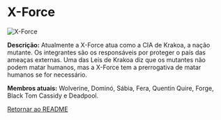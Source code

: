 # **X-Force**

![X-Force](https://eb6f93.a2cdn1.secureserver.net/wp-content/uploads/2022/04/todas-equipes-marvel-250422-2.jpg)

**Descrição:** Atualmente a X-Force atua como a CIA de Krakoa, a nação mutante. Os integrantes são os responsáveis por proteger o país das ameaças externas. Uma das Leis de Krakoa diz que os mutantes não podem matar humanos, mas a X-Force tem a prerrogativa de matar humanos se for necessário.

**Membros atuais:** Wolverine, Dominó, Sábia, Fera, Quentin Quire, Forge, Black Tom Cassidy e Deadpool.

[Retornar ao README](README.md)